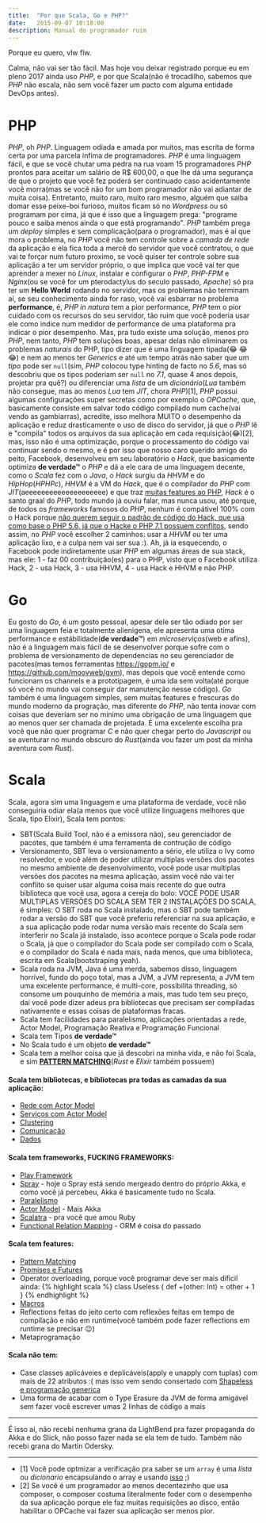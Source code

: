 ```yaml
---
title:  "Por que Scala, Go e PHP?"
date:   2015-09-07 10:18:00
description: Manual do programador ruim
---
```


Porque eu quero, vlw flw.

Calma, não vai ser tão fácil. Mas hoje vou deixar registrado porque eu em pleno
2017 ainda uso _PHP_, e por que Scala(não é trocadilho, sabemos que _PHP_ não escala,
não sem você fazer um pacto com alguma entidade DevOps antes).

# PHP

_PHP_, oh _PHP_. Linguagem odiada e amada por muitos, mas escrita de forma certa por
uma parcela ínfima de programadores. _PHP_ é uma linguagem fácil, e que se você
chutar uma pedra na rua voam 15 programadores _PHP_ prontos para aceitar um salário
de R$ 600,00, o que lhe dá uma segurança de que o projeto que você fez poderá
ser continuado caso acidentamente você morra(mas se você não for um bom programador
não vai adiantar de muita coisa). Entretanto, muito raro, muito raro mesmo,
alguém que saiba domar esse peixe-boi furioso, muitos ficam só no _Wordpress_ ou só
programam por cima, já que é isso que a linguagem prega: "programe pouco e saiba
menos ainda o que está programando". _PHP_ também prega um _deploy_ simples e sem
complicação(para o programador), mas é aí que mora o problema, no _PHP_ você não
tem controle sobre a _camada de rede_ da aplicação e ela fica toda a mercê do
servidor que você contratou, o que vai te forçar num futuro proximo, se você quiser
ter controle sobre sua aplicação a ter um servidor próprio, o que implica que
você vai ter que aprender a mexer no _Linux_,
instalar e configurar o _PHP_, _PHP-FPM_ e _Nginx_(ou se você for um pterodactylus do seculo passado, _Apache_)
só pra ter um __Hello World__ rodando no servidor, mas os problemas não terminam aí,
se seu conhecimento ainda for raso, você vai esbarrar no problema
**performance**, é, _PHP_ _in natura_ tem a pior performance, _PHP_ tem o pior
cuidado com os recursos do seu servidor, tão ruim que você poderia usar ele como
indice num medidor de performance de uma plataforma pra indicar o pior desempenho.
Mas, pra tudo existe uma solução, menos pro _PHP_, nem tanto, _PHP_ tem soluções boas,
apesar delas não eliminarem os problemas _naturais_ do PHP, tipo dizer que é uma
linguagem tipada(:joy: :joy: :joy:) e nem ao menos ter _Generics_ e até um tempo
atrás não saber que um _tipo_ pode ser `null`(sim, _PHP_ colocou type hinting de facto
no _5.6_, mas só descobriu que os tipos poderiam ser `null` no _7.1_, quase 4 anos depois, projetar pra quê?)
ou diferenciar uma _lista_ de um _dicionário_(_Lua_ também não consegue, mas ao menos _Lua_ tem _JIT_, chora _PHP_)[1],
_PHP_ possui algumas configurações super secretas como por exemplo o _OPCache_, que, basicamente
consiste em salvar todo código compilado num cache(vai vendo as gambiarras), acredite,
isso melhora MUITO o desempenho da aplicação e reduz drasticamente o uso de disco
do servidor, já que o _PHP_ lê e "compila" todos os arquivos da sua aplicação em
cada requisição(:joy:)[2], mas, isso não é uma optimização, porque o processamento
do código vai continuar sendo o mesmo, e é por isso que nosso caro querido amigo do peito,
Facebook, desenvolveu em seu laboratório o _Hack_, que basicamente optimiza
**de verdade™** o _PHP_ e dá a ele cara de uma linguagem decente, como o _Scala_ fez
com o _Java_, o _Hack_ surgiu da _HHVM_ e do _HipHop_(_HPHPc_), _HHVM_ é a VM do _Hack_, que é o compilador do
_PHP_ com _JIT_(aeeeeeeeeeeeeeeeeeeee) e que traz [muitas features ao PHP](https://docs.hhvm.com/hack/), _Hack_ é o santo graal do _PHP_, todo mundo já ouviu falar,
mas nunca usou, até porque, de todos os _frameworks_ famosos do _PHP_,
nenhum é compátivel 100% com o Hack porque [não querem seguir o padrão de código do Hack, que usa como base o PHP 5.6, já que o Hacke o PHP 7.1 possuem conflitos](http://hhvm.com/blog/875/wow-hhvm-is-fast-too-bad-it-doesnt-run-my-code),
sendo assim, no _PHP_ você escolher 2 caminhos: usar a _HHVM_ ou ter uma aplicação lixo, e a culpa nem vai ser sua :). Ah, já ia esquecendo, o Facebook pode indiretamente usar
_PHP_ em algumas áreas de sua stack, mas ele: 1 - faz 00 contribuição(es) para o PHP, visto que o Facebook utiliza Hack, 2 - usa Hack, 3 - usa HHVM, 4 - usa Hack e HHVM e não PHP.

# Go

Eu gosto do _Go_, é um gosto pessoal, apesar dele ser tão odiado por ser uma linguagem feia e totalmente alienigena,
ele apresenta uma otima performance e estábilidade(**de verdade™**) em _microserviços_(web e afins), não é a
linguagem mais fácil de se desenvolver porque sofre com o problema de versionamento de dependencias
no seu gerenciador de pacotes(mas temos ferramentas https://gopm.io/ e https://github.com/moovweb/gvm),
mas depois que você entende como funcionam os channels e a prototipagem, é uma ida sem volta(até porque só você no mundo vai conseguir dar manutenção nesse código).
_Go_ também é uma linguagem simples, sem muitas features e frescuras do mundo moderno da progração, mas diferente do _PHP_, não tenta inovar com coisas que deveriam ser no minimo uma obrigação de uma linguagem que ao menos quer ser chamada de projetada. É uma excelente escolha pra você que não quer programar _C_ e não quer chegar perto do _Javascript_ ou se aventurar no mundo obscuro do _Rust_(ainda vou fazer um post da minha aventura com _Rust_).

# Scala
Scala, agora sim uma linguagem e uma plataforma de verdade, você não conseguiria odiar ela(a menos
  que você utilize linguagens melhores que Scala, tipo Elixir), Scala tem pontos:
- SBT(Scala Build Tool, não é a emissora não), seu gerenciador de pacotes, que também é uma ferramenta de contrução de código
- Versionamento, SBT leva o versionamento a sério, ele utiliza o Ivy como resolvedor, e você além de poder utilizar multiplas versões
dos pacotes no mesmo ambiente de desenvolvimento, você pode usar multiplas versões dos pacotes na mesma aplicação, assim você não vai ter
conflito se quiser usar alguma coisa mais recente do que outra biblioteca que você usa, agora a cereja do bolo: VOCÊ PODE USAR MULTIPLAS
VERSÕES DO SCALA SEM TER 2 INSTALAÇÕES DO SCALA, é simples: O SBT roda no Scala instalado, mas o SBT pode também rodar a versão do SBT que
você preferiu referenciar na sua aplicação, e a sua aplicação pode rodar numa versão mais recente do Scala sem interferir no Scala já instalado,
isso acontece porque o Scala pode rodar o Scala, já que o compilador do Scala pode ser compilado com o Scala, e o compilador do Scala é nada mais, nada menos, que uma biblioteca, escrita em Scala(bootstraping yeah).
- Scala roda na JVM, Java é uma merda, sabemos disso, linguagem horrível, fundo do poço total, mas a JVM, a JVM representa, a JVM tem uma excelente
performance, é multi-core, possibilita threading, só consome um pouquinho de memória a mais, mas tudo tem seu preço, daí você pode dizer adeus
pra bibliotecas que precisam ser compiladas nativamente e essas coisas de plataformas fracas.
- Scala tem facilidades para paralelismo, aplicações orientadas a rede, Actor Model, Programação Reativa e Programação Funcional
- Scala tem Tipos **de verdade™**
- No Scala tudo é um objeto **de verdade™**
- Scala tem a melhor coisa que já descobri na minha vida, e não foi Scala, e sim [**PATTERN MATCHING**](http://docs.scala-lang.org/tutorials/tour/pattern-matching.html)(_Rust_ e _Elixir_ também possuem)

#### Scala tem bibliotecas, e bibliotecas pra todas as camadas da sua aplicação:
- [Rede com Actor Model](http://doc.akka.io/docs/akka/2.4/scala/index-network.html)
- [Serviços com Actor Model](http://doc.akka.io/docs/akka/2.4/scala/index-actors.html)
- [Clustering](http://doc.akka.io/docs/akka/2.4/scala/index-network.html)
- [Comunicação](http://doc.akka.io/docs/akka/2.4/scala/camel.html)
- [Dados](http://slick.lightbend.com/)

#### Scala tem frameworks, FUCKING FRAMEWORKS:
- [Play Framework](https://www.playframework.com/)
- [Spray](http://spray.io/) - hoje o Spray está sendo mergeado dentro do próprio Akka, e como você já percebeu, Akka é basicamente tudo no Scala.
- [Paralelismo](http://akka.io/)
- [Actor Model](http://akka.io/) - Mais Akka
- [Scalatra](http://www.scalatra.org/) - pra você que amou Ruby
- [Functional Relation Mapping](http://slick.lightbend.com/) - ORM é coisa do passado

#### Scala tem features:
- [Pattern Matching](http://docs.scala-lang.org/tutorials/tour/pattern-matching.html)
- [Promises e Futures](http://docs.scala-lang.org/overviews/core/futures.html)
- Operator overloading, porque você programar deve ser mais dificil ainda:
{% highlight scala %}
class Useless {
  def +(other: Int) = other + 1
}
{% endhighlight %}
- [Macros](http://docs.scala-lang.org/overviews/macros/overview.html)
- Reflections feitas do jeito certo com reflexões feitas em tempo de compilação e não em runtime(você também pode fazer reflections em runtime se precisar :wink:)
- Metaprogramação

#### Scala não tem:
- Case classes aplicáveies e deplicáveis(apply e unapply com tuplas) com mais de 22 atributos :( mas isso vem sendo consertado com [Shapeless e programação generica](https://github.com/milessabin/shapeless)
- Uma forma de acabar com o Type Erasure da JVM de forma amigável sem fazer você escrever umas 2 linhas de código a mais

--------------------

É isso aí, não recebi nenhuma grana da LightBend pra fazer propaganda do Akka e do Slick, não posso fazer nada se ela tem de tudo. Também não recebi grana do Martin Odersky.

--------------------

- [1] Você pode optmizar a verificação pra saber se um `array` é uma _lista_ ou _dicionario_ encapsulando o array e usando [isso](http://php.net/manual/en/class.cachingiterator.php) ;)
- [2] Se você é um programador ao menos decentezinho que usa composer, o composer costuma literalmente foder com o desempenho da sua aplicação porque ele faz muitas requisições ao disco, então habilitar o OPCache vai fazer sua aplicação ser menos pior.
